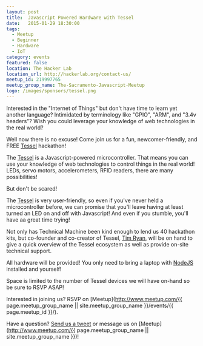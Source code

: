 ```yaml
---
layout: post
title:  Javascript Powered Hardware with Tessel
date:   2015-01-29 18:30:00
tags:
  - Meetup
  - Beginner
  - Hardware
  - IoT
category: events
featured: false
location: The Hacker Lab
location_url: http://hackerlab.org/contact-us/
meetup_id: 219997765
meetup_group_name: The-Sacramento-Javascript-Meetup
logo: /images/sponsors/tessel.png
---
```


Interested in the "Internet of Things" but don't have time to learn yet another
language? Intimidated by terminology like "GPIO", "ARM", and "3.4v headers"?
Wish you could leverage your knowledge of web technologies in the real world?

Well now there is no excuse! Come join us for a fun, newcomer-friendly, and FREE
[Tessel](https://tessel.io) hackathon!

<!-- more -->

The [Tessel](https://tessel.io) is a Javascript-powered microcontroller. That
means you can use your knowledge of web technologies to control things in the
real world! LEDs, servo motors, accelerometers, RFID readers, there are many
possibilities!

But don't be scared!

The [Tessel](https://tessel.io) is very user-friendly, so even if you've never
held a microcontroller before, we can promise that you'll leave having at least
turned an LED on and off with Javascript! And even if you stumble, you'll have
aa great time trying!

Not only has Technical Machine been kind enough to lend us 40 hackathon kits,
but co-founder and co-creator of Tessel, [Tim Ryan](https://twitter.com/timcameronryan),
will be on hand to give a quick overview of the Tessel ecosystem as well as
provide on-site technical support.

All hardware will be provided! You only need to bring a laptop with
[NodeJS](http://nodejs.org/) installed and yourself!

Space is limited to the number of Tessel devices we will have on-hand so be
sure to RSVP ASAP!

Interested in joining us? RSVP on
[Meetup](http://www.meetup.com/{{ page.meetup_group_name || site.meetup_group_name }}/events/{{ page.meetup_id }}/).

Have a question? [Send us a tweet](https://twitter.com/sac_js) or message us
on [Meetup](http://www.meetup.com/{{ page.meetup_group_name || site.meetup_group_name }})!
